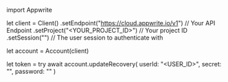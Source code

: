 import Appwrite

let client = Client()
    .setEndpoint("https://cloud.appwrite.io/v1") // Your API Endpoint
    .setProject("&lt;YOUR_PROJECT_ID&gt;") // Your project ID
    .setSession("") // The user session to authenticate with

let account = Account(client)

let token = try await account.updateRecovery(
    userId: "<USER_ID>",
    secret: "<SECRET>",
    password: ""
)

